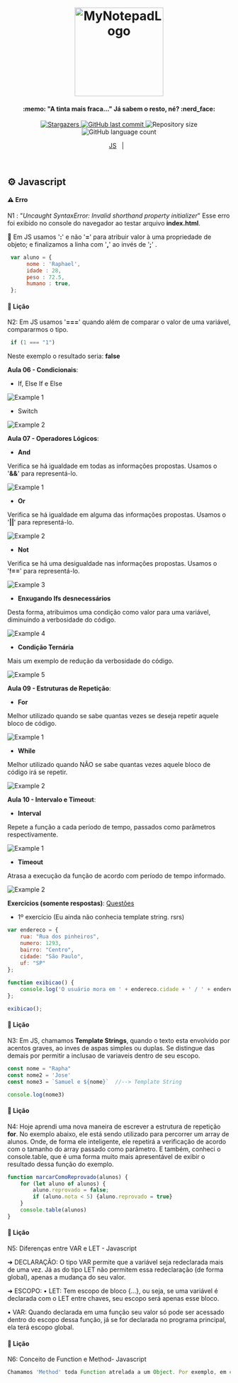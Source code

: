<h1 align="center">
    <img alt="MyNotepadLogo" title="#MyNotepad" src=".github/mynotepad.svg" width="200px" />
</h1>

<h4 align="center"> 
  :memo: "A tinta mais fraca..." Já sabem o resto, né? :nerd_face:
</h4>

<p align="center">
    <a href="https://github.com/Raphael-GC/Skylab_JS/stargazers">
        <img alt="Stargazers" src="https://img.shields.io/github/stars/Raphael-GC/Skylab_JS?style=social">
    </a>
    <a href="https://github.com/Raphael-GC/Skylab_JS/commits/master">
        <img alt="GitHub last commit" src="https://img.shields.io/github/last-commit/Raphael-GC/Skylab_JS">
    </a>
    <img alt="Repository size" src="https://img.shields.io/github/repo-size/Raphael-GC/Skylab_JS">
    <img alt="GitHub language count" src="https://img.shields.io/github/languages/count/Raphael-GC/Skylab_JS?color=%27072009">
</p>

<p align="center">
  <a href="#gear-javascript">JS</a>&nbsp;&nbsp;&nbsp;|&nbsp;&nbsp;&nbsp;
</p>

<br>

## :gear: Javascript

#### :warning: Erro
N1 : "_Uncaught SyntaxError: Invalid shorthand property initializer_"
Esse erro foi exibido no console do navegador ao testar arquivo **index.html**.

:seedling: Em JS usamos '**:**' e não '**=**' para atribuir valor à uma propriedade de objeto; e finalizamos a linha com '**,**' ao invés de  '**;**' .
```javascript
 var aluno = {
      nome : 'Raphael',
      idade : 28,
      peso : 72.5,
      humano : true,
 };
```

#### :book: Lição 
N2: Em JS usamos '**===**' quando além de comparar o valor de uma variável, compararmos o tipo.
```javascript
 if (1 === "1")
```
Neste exemplo o resultado seria: **false**

**Aula 06 - Condicionais**:

- If, Else If e Else

![Example 1](.github/examples/Aula.06_if_else-if_else.png)


- Switch

![Example 2](.github/examples/Aula.06_switch.png)

**Aula 07 - Operadores Lógicos**:

- **And**

Verifica se há igualdade em todas as informações propostas. Usamos o '**&&**' para representá-lo.

![Example 1](.github/examples/Aula.07_and.png)

- **Or**

Verifica se há igualdade em alguma das informações propostas. Usamos o '**||**' para representá-lo.

![Example 2](.github/examples/Aula.07_or.png)

- **Not**

Verifica se há uma desigualdade nas informações propostas. Usamos o '**!==**' para representá-lo.

![Example 3](.github/examples/Aula.07_not.png)

- **Enxugando Ifs desnecessários**

Desta forma, atribuimos uma condição como valor para uma variável, diminuindo a verbosidade do código.

![Example 4](.github/examples/Aula.07_enxugando_ifs.png)

- **Condição Ternária**

Mais um exemplo de redução da verbosidade do código.

![Example 5](.github/examples/Aula.08_condicao_ternaria.png)

**Aula 09 - Estruturas de Repetição**:

- **For**

Melhor utilizado quando se sabe quantas vezes se deseja repetir aquele bloco de código.

![Example 1](.github/examples/Aula.09_for.png)

- **While**

Melhor utilizado quando NÃO se sabe quantas vezes aquele bloco de código irá se repetir.

![Example 2](.github/examples/Aula.09_while.png)

**Aula 10 - Intervalo e Timeout**:

- **Interval**

Repete a função a cada período de tempo, passados como parâmetros respectivamente.

![Example 1](.github/examples/Aula.10_interval.png)

- **Timeout**

Atrasa a execução da função de acordo com período de tempo informado.

![Example 2](.github/examples/Aula.10_timeout.png)

**Exercícios (somente respostas)**: [Questões](.github/examples/Exercícios.pdf)

- 1º exercício (Eu ainda não conhecia template string. rsrs)
```javascript
var endereco = {
    rua: "Rua dos pinheiros",
    numero: 1293,
    bairro: "Centro",
    cidade: "São Paulo",
    uf: "SP"
};
            
function exibicao() {
    console.log('O usuário mora em ' + endereco.cidade + ' / ' + endereco.uf + ', no bairro ' + endereco.bairro + ', na rua ' + '"' + endereco.rua + '" ' + 'com o n° ' + endereco.numero + '.');
};

exibicao();
```


#### :book: Lição 
N3: Em JS, chamamos **Template Strings**, quando o texto esta envolvido por acentos graves, ao inves de aspas simples ou duplas. Se distingue das demais por permitir a inclusao de variaveis dentro de seu escopo.
```javascript
const nome = "Rapha"
const nome2 = 'Jose'
const nome3 = `Samuel e ${nome}`  //--> Template String

console.log(nome3)
```

#### :book: Lição
N4: Hoje aprendi uma nova maneira de escrever a estrutura de repetição **for**. No exemplo abaixo, ele está sendo utilizado para percorrer um array de alunos. Onde, de forma ele inteligente, ele repetirá a verificação de acordo com o tamanho do array passado como parâmetro. E também, conheci o console.table, que é uma forma muito mais apresentável de exibir o resultado dessa função do exemplo.
```javascript
function marcarComoReprovado(alunos) {
    for (let aluno of alunos) {
        aluno.reprovado = false;
        if (aluno.nota < 5) {aluno.reprovado = true}
    }
    console.table(alunos)
}
```
#### :book: Lição
N5: Diferenças entre VAR e LET - Javascript

➜ DECLARAÇÃO:
O tipo VAR permite que a variável seja redeclarada mais de uma vez. Já as do tipo LET não permitem essa redeclaração (de forma global), apenas a mudança do seu valor.

➜ ESCOPO:
• LET: Tem escopo de bloco {...}, ou seja, se uma variável é declarada com o LET entre chaves, seu escopo será apenas esse bloco.

• VAR: Quando declarada em uma função seu valor só pode ser acessado dentro do escopo dessa função, já se for declarada no programa principal, ela terá escopo global.

#### :book: Lição
N6: Conceito de Function e Method- Javascript
```javascript
Chamamos 'Method' toda Function atrelada a um Object. Por exemplo, em console.log(), console é o objeto, log é uma funcionalidade atribuída à este objeto, ou seja, um método.
```

